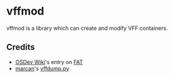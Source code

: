 # vffmod
vffmod is a library which can create and modify VFF containers.  

## Credits
- [OSDev Wiki](https://wiki.osdev.org/Main_Page)'s entry on [FAT](https://wiki.osdev.org/FAT)
- [marcan](https://marcan.st)'s [vffdump.py](https://marcan.st/transf/vffdump.py)

